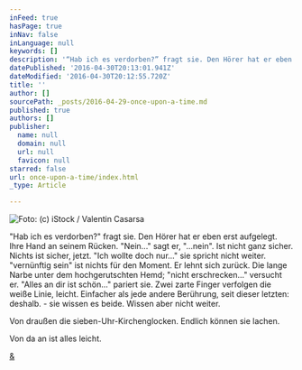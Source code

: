 ```yaml
---
inFeed: true
hasPage: true
inNav: false
inLanguage: null
keywords: []
description: '“Hab ich es verdorben?” fragt sie. Den Hörer hat er eben erst aufgelegt. Ihre Hand an seinem Rücken. “Nein…” sagt er, “...nein”. Ist nicht ganz sicher. Nichts ist sicher, jetzt. “Ich wollte doch nur…” sie spricht nicht weiter. “vernünftig sein” ist nichts für den Moment. Er lehnt sich zurück. Die lange Narbe unter dem hochgerutschten Hemd; “nicht erschrecken…” versucht er. “Alles an dir ist schön…” pariert sie. Zwei zarte Finger verfolgen die weiße Linie, leicht. Einfacher als jede andere Berührung, seit dieser letzten: deshalb. - sie wissen es beide. Wissen aber nicht weiter. '
datePublished: '2016-04-30T20:13:01.941Z'
dateModified: '2016-04-30T20:12:55.720Z'
title: ''
author: []
sourcePath: _posts/2016-04-29-once-upon-a-time.md
published: true
authors: []
publisher:
  name: null
  domain: null
  url: null
  favicon: null
starred: false
url: once-upon-a-time/index.html
_type: Article

---
```

![Foto: (c) iStock / Valentin Casarsa](https://s3-us-west-2.amazonaws.com/the-grid-img/p/77f62822f321001e4cb47df13ebaf053f4454dc1.jpg)

"Hab ich es verdorben?" fragt sie. Den Hörer hat er eben erst aufgelegt. Ihre Hand an seinem Rücken. "Nein..." sagt er, "...nein". Ist nicht ganz sicher. Nichts ist sicher, jetzt. "Ich wollte doch nur..." sie spricht nicht weiter. "vernünftig sein" ist nichts für den Moment. Er lehnt sich zurück. Die lange Narbe unter dem hochgerutschten Hemd; "nicht erschrecken..." versucht er. "Alles an dir ist schön..." pariert sie. Zwei zarte Finger verfolgen die weiße Linie, leicht. Einfacher als jede andere Berührung, seit dieser letzten: deshalb. - sie wissen es beide. Wissen aber nicht weiter. 

Von draußen die sieben-Uhr-Kirchenglocken. Endlich können sie lachen. 

Von da an ist alles leicht. 

[&][0]

[0]: https://open.spotify.com/track/7bl0gmlbE9AOEV2fKp0wds